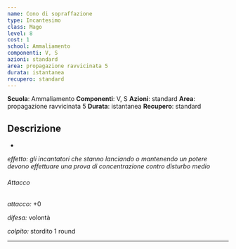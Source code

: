 ```yaml
---
name: Cono di sopraffazione
type: Incantesimo
class: Mago
level: 8
cost: 1
school: Ammaliamento
componenti: V, S
azioni: standard
area: propagazione ravvicinata 5
durata: istantanea
recupero: standard
---
```

**Scuola**: Ammaliamento
**Componenti**: V, S
**Azioni**: standard
**Area**: propagazione ravvicinata 5
**Durata**: istantanea
**Recupero**: standard

**Descrizione**
-

-

*effetto: gli incantatori che stanno lanciando o mantenendo un potere devono effettuare una prova di concentrazione contro disturbo medio*

###### Attacco

*attacco:* +0

*difesa:* volontà

*colpito:* stordito 1 round

---